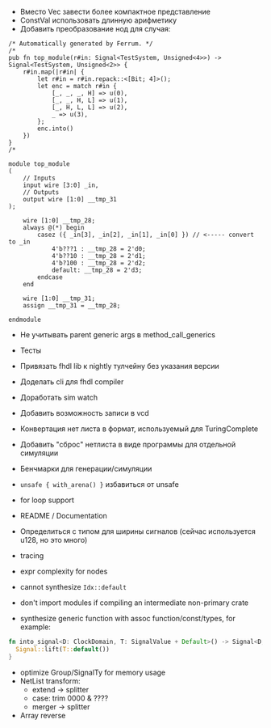 - Вместо Vec<BitVecMask> завести более компактное представление
- ConstVal использовать длинную арифметику
- Добавить преобразование нод для случая:
```
/* Automatically generated by Ferrum. */
/*
pub fn top_module(r#in: Signal<TestSystem, Unsigned<4>>) -> Signal<TestSystem, Unsigned<2>> {
    r#in.map(|r#in| {
        let r#in = r#in.repack::<[Bit; 4]>();
        let enc = match r#in {
            [_, _, _, H] => u(0),
            [_, _, H, L] => u(1),
            [_, H, L, L] => u(2),
            _ => u(3),
        };
        enc.into()
    })
}
/*

module top_module
(
    // Inputs
    input wire [3:0] _in,
    // Outputs
    output wire [1:0] __tmp_31
);

    wire [1:0] __tmp_28;
    always @(*) begin
        casez ({ _in[3], _in[2], _in[1], _in[0] }) // <----- convert to _in
            4'b???1 : __tmp_28 = 2'd0;
            4'b??10 : __tmp_28 = 2'd1;
            4'b?100 : __tmp_28 = 2'd2;
            default: __tmp_28 = 2'd3;
        endcase
    end

    wire [1:0] __tmp_31;
    assign __tmp_31 = __tmp_28;

endmodule

```
- Не учитывать parent generic args в method_call_generics
- Тесты
- Привязать fhdl lib к nightly тулчейну без указания версии
- Доделать cli для fhdl compiler
- Доработать sim watch
- Добавить возможность записи в vcd
- Конвертация нет листа в формат, используемый для TuringComplete
- Добавить "сброс" нетлиста в виде программы для отдельной симуляции
- Бенчмарки для генерации/симуляции
- `unsafe { with_arena() }` избавиться от unsafe
- for loop support
- README / Documentation
- Определиться с типом для ширины сигналов (сейчас используется u128, но это много)
- tracing
- expr complexity for nodes

- cannot synthesize `Idx::default`
- don't import modules if compiling an intermediate non-primary crate
- synthesize generic function with assoc function/const/types, for example:
```rust
fn into_signal<D: ClockDomain, T: SignalValue + Default>() -> Signal<D, T> {
  Signal::lift(T::default())
}
```
- optimize Group/SignalTy for memory usage
- NetList transform:
  - extend -> splitter
  - case: trim 0000 & ????
  - merger -> splitter
- Array reverse
